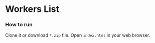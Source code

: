 # Workers List 
### How to run
Clone it or download `*.zip` file. Open  `index.html` in your web browser.
